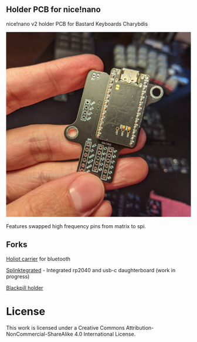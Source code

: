 ## Holder PCB for nice!nano

nice!nano v2 holder PCB for Bastard Keyboards Charybdis

![holder](pics/3.jpg)

Features swapped high frequency pins from matrix to spi.

## Forks

[Holiot carrier](https://github.com/vattern/holiot-carrier) for bluetooth

[Splinktegrated](https://github.com/Bastardkb/Splinktegrated/tree/features/holder2) - Integrated rp2040 and usb-c daughterboard (work in progress)

[Blackpill holder](https://github.com/Bastardkb/adapter-blackpill/)


# License 

This work is licensed under a Creative Commons Attribution-NonCommercial-ShareAlike 4.0 International License.
